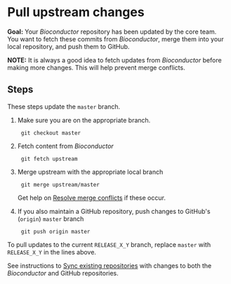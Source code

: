 # Pull upstream changes

__Goal:__ Your _Bioconductor_ repository has been updated by the core
team. You want to fetch these commits from _Bioconductor_, merge them
into your local repository, and push them to GitHub.

__NOTE:__ It is always a good idea to fetch updates from
_Bioconductor_ before making more changes. This will help prevent
merge conflicts.

## Steps

These steps update the `master` branch.

1. Make sure you are on the appropriate branch.

        git checkout master

1. Fetch content from _Bioconductor_

        git fetch upstream

1. Merge upstream with the appropriate local branch

        git merge upstream/master

    Get help on [Resolve merge conflicts][] if these occur.

1. If you also maintain a GitHub repository, push changes to GitHub's
   (`origin`) `master` branch

        git push origin master

To pull updates to the current `RELEASE_X_Y` branch, replace `master`
with `RELEASE_X_Y` in the lines above.

See instructions to [Sync existing repositories][] with
changes to both the _Bioconductor_ and GitHub repositories.

[Resolve merge conflicts]: ../resolve-conflicts
[Sync existing repositories]: ../sync-existing-repositories
